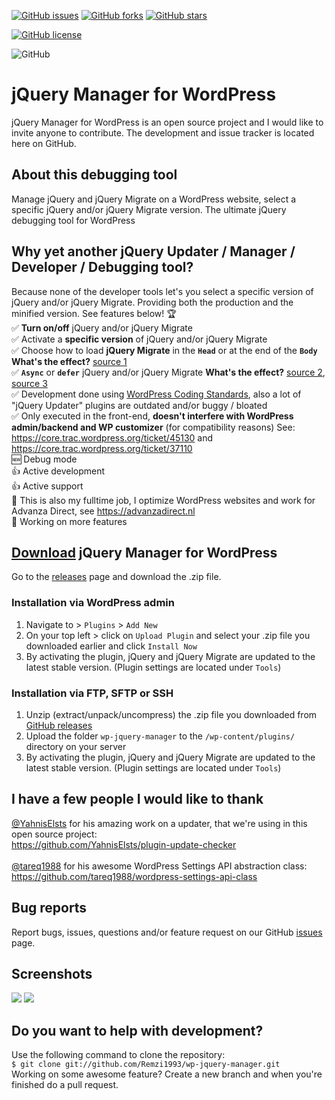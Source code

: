 [![GitHub issues](https://img.shields.io/github/issues/Remzi1993/wp-jquery-manager.svg?style=flat-square)](https://github.com/Remzi1993/wp-jquery-manager/issues)
[![GitHub forks](https://img.shields.io/github/forks/Remzi1993/wp-jquery-manager.svg)](https://github.com/Remzi1993/wp-jquery-manager/network/members)
[![GitHub stars](https://img.shields.io/github/stars/Remzi1993/wp-jquery-manager.svg)](https://github.com/Remzi1993/wp-jquery-manager/stargazers)


[![GitHub license](https://img.shields.io/badge/license-GPLv3-blue.svg)](https://github.com/Remzi1993/wp-jquery-manager/blob/master/LICENSE)


![GitHub](https://img.shields.io/github/license/Remzi1993/wp-jquery-manager.svg)


# jQuery Manager for WordPress
jQuery Manager for WordPress is an open source project and I would like to invite anyone to contribute. The development and issue tracker is located here on GitHub.

## About this debugging tool
Manage jQuery and jQuery Migrate on a WordPress website, select a specific jQuery and/or jQuery Migrate version. The ultimate jQuery debugging tool for WordPress

## Why yet another jQuery Updater / Manager / Developer / Debugging tool?
Because none of the developer tools let's you select a specific version of jQuery and/or jQuery Migrate. Providing both the production and the minified version. See features below! :trophy:<br>
:white_check_mark: **Turn on/off** jQuery and/or jQuery Migrate<br>
:white_check_mark: Activate a **specific version** of jQuery and/or jQuery Migrate<br>
:white_check_mark: Choose how to load **jQuery Migrate** in the **`Head`** or at the end of the **`Body`** **What's the effect?** [source 1](https://flaviocopes.com/javascript-async-defer/)<br>
:white_check_mark: **`Async`** or **`defer`** jQuery and/or jQuery Migrate **What's the effect?** [source 2](https://www.growingwiththeweb.com/2014/02/async-vs-defer-attributes.html), [source 3](https://bitsofco.de/async-vs-defer/)<br>
:white_check_mark: Development done using [WordPress Coding Standards](https://make.wordpress.org/core/handbook/best-practices/coding-standards/), also a lot of "jQuery Updater" plugins are outdated and/or buggy / bloated<br>
:white_check_mark: Only executed in the front-end, **doesn't interfere with WordPress admin/backend and WP customizer** (for compatibility reasons) See: https://core.trac.wordpress.org/ticket/45130 and https://core.trac.wordpress.org/ticket/37110 <br>
:new: Debug mode<br>
:thumbsup: Active development<br>
:thumbsup: Active support<br>
:office: This is also my fulltime job, I optimize WordPress websites and work for Advanza Direct, see https://advanzadirect.nl <br>
:arrows_counterclockwise: Working on more features

## [Download](https://github.com/Remzi1993/wp-jquery-manager/releases) jQuery Manager for WordPress
Go to the [releases](https://github.com/Remzi1993/wp-jquery-manager/releases) page and download the .zip file.

### Installation via WordPress admin
1. Navigate to > `Plugins` > `Add New`
2. On your top left > click on `Upload Plugin` and select your .zip file you downloaded earlier and click `Install Now`
3. By activating the plugin, jQuery and jQuery Migrate are updated to the latest stable version. (Plugin settings are located under `Tools`)

### Installation via FTP, SFTP or SSH
1. Unzip (extract/unpack/uncompress) the .zip file you downloaded from [GitHub releases](https://github.com/Remzi1993/wp-jquery-manager/releases)
2. Upload the folder `wp-jquery-manager` to the `/wp-content/plugins/` directory on your server
3. By activating the plugin, jQuery and jQuery Migrate are updated to the latest stable version. (Plugin settings are located under `Tools`)

## I have a few people I would like to thank
[@YahnisElsts](https://github.com/YahnisElsts) for his amazing work on a updater, that we're using in this open source project:<br> https://github.com/YahnisElsts/plugin-update-checker <br><br>
[@tareq1988](https://github.com/tareq1988) for his awesome WordPress Settings API abstraction class:<br> https://github.com/tareq1988/wordpress-settings-api-class <br>

## Bug reports
Report bugs, issues, questions and/or feature request on our GitHub [issues](https://github.com/Remzi1993/wp-jquery-manager/issues) page.

## Screenshots
<img src="https://raw.githubusercontent.com/Remzi1993/wp-jquery-manager/master/assets/img/screenshot-1.jpg">
<img src="https://raw.githubusercontent.com/Remzi1993/wp-jquery-manager/master/assets/img/screenshot-2.jpg">

## Do you want to help with development?
Use the following command to clone the repository:<br>
`$ git clone git://github.com/Remzi1993/wp-jquery-manager.git`<br>
Working on some awesome feature? Create a new branch and when you're finished do a pull request.
